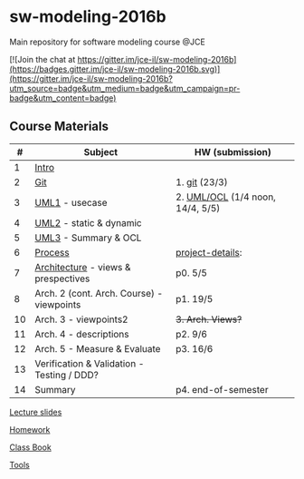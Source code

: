 # sw-modeling-2016b

Main repository for software modeling course @JCE 

[![Join the chat at https://gitter.im/jce-il/sw-modeling-2016b](https://badges.gitter.im/jce-il/sw-modeling-2016b.svg)](https://gitter.im/jce-il/sw-modeling-2016b?utm_source=badge&utm_medium=badge&utm_campaign=pr-badge&utm_content=badge)

## Course Materials

| # | Subject | HW (submission) |
|---|---------|-----------------|
| 1 | [Intro][01-intro]         |       |
| 2 | [Git][02-git]             | 1. [git][ex01-git] (23/3) |
| 3 | [UML1] - usecase            | 2. [UML/OCL][ex02-uml] (1/4 noon, 14/4, 5/5) |
| 4 | [UML2] - static & dynamic   | |
| 5 | [UML3] - Summary & OCL      | |
| 6 | [Process]                     | [project-details]: |
| 7 | [Architecture] - views & prespectives | p0. 5/5|
| 8 | Arch. 2 (cont. Arch. Course) - viewpoints   |  p1. 19/5 |
| 10| Arch. 3 - viewpoints2     |  ~~3. Arch. Views?~~|
| 11| Arch. 4 - descriptions    |  p2. 9/6 |
| 12| Arch. 5 - Measure & Evaluate   | p3. 16/6|
| 13| Verification & Validation - Testing / DDD? |  |
| 14| Summary | p4. end-of-semester | 
[Lecture slides](./lecture/)

[Homework](Homework.md)

[Class Book]()

[Tools](Tools.md)

<!-- Links -->
[01-intro]: ./lecture/modeling-01-intro.pdf
[02-git]: ./lecture/modeling-02-git.pdf
[UML1]: ./lecture/modeling-03-uml1.pdf
[UML2]: ./lecture/modeling-04-uml2.pdf
[UML3]: ./lecture/modeling-05-uml3-ocl.pdf
[Process]: ./lecture/modeling-06-team-process.pdf
[Architecture]: ./lecture/modeling-07-architecture.pdf

[ex01-git]: https://github.com/jce-il/git-immersion
[ex02-uml]: https://github.com/jce-il/sw-modeling-2016b-uml
[project-details]: ./Homework.md#final-class-project
